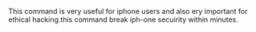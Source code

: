 This command is very useful for iphone users and also  ery important for ethical hacking.this command break iph-one secuirity within minutes.
